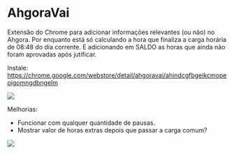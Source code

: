 # AhgoraVai
Extensão do Chrome para adicionar informações relevantes (ou não) no Ahgora.
Por enquanto está só calculando a hora que finaliza a carga horária de 08:48 do dia corrente. E adicionando em SALDO as horas que ainda não foram aprovadas após jutificar.

Instale: https://chrome.google.com/webstore/detail/ahgoravai/ahindcgfbgeikcmopeoigomngdbngelm

<img src="https://github.com/vertinha/ahgora-vai/raw/master/print.png" />

Melhorias:
- Funcionar com qualquer quantidade de pausas.
- Mostrar valor de horas extras depois que passar a carga comum?

<img src="https://github.com/vertinha/ahgora-vai/raw/master/retsuko.gif" />
